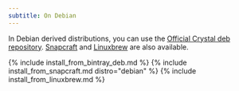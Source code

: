 ```yaml
---
subtitle: On Debian
---
```


In Debian derived distributions, you can use the [Official Crystal deb repository](#official-crystal-deb-repository). [Snapcraft](#snapcraft) and [Linuxbrew](#linuxbrew) are also available.

{% include install_from_bintray_deb.md %}
{% include install_from_snapcraft.md distro="debian" %}
{% include install_from_linuxbrew.md %}

